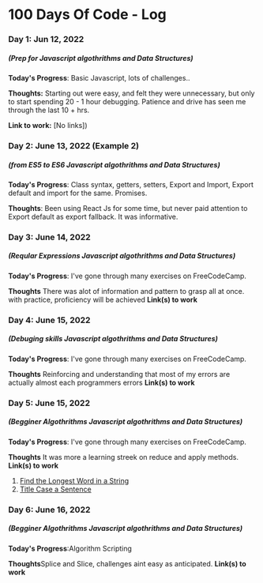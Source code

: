 # 100 Days Of Code - Log

### Day 1: Jun 12, 2022
##### (Prep for Javascript algothrithms and Data Structures)

**Today's Progress**: Basic Javascript, lots of challenges..

**Thoughts:** Starting out were easy, and felt they were unnecessary, but only to start spending 20 - 1 hour debugging. Patience and drive has seen me through the last 10 + hrs.

**Link to work:** [No links])

### Day 2: June 13, 2022 (Example 2)
##### (from ES5 to ES6 Javascript algothrithms and Data Structures)

**Today's Progress**: Class syntax, getters, setters, Export and Import, Export default and import for the same. Promises.

**Thoughts**: Been using React Js for some time, but never paid attention to Export default as export fallback. It was informative.



### Day 3: June 14, 2022
##### (Reqular Expressions Javascript algothrithms and Data Structures)
**Today's Progress**: I've gone through many exercises on FreeCodeCamp.

**Thoughts** There was alot of information and pattern to grasp all at once. with practice, proficiency will be achieved
**Link(s) to work**


### Day 4: June 15, 2022
##### (Debuging skills Javascript algothrithms and Data Structures)
**Today's Progress**: I've gone through many exercises on FreeCodeCamp.

**Thoughts** Reinforcing and understanding that most of my errors are actually almost each programmers errors
**Link(s) to work**

### Day 5: June 15, 2022
##### (Begginer Algothrithms Javascript algothrithms and Data Structures)
**Today's Progress**: I've gone through many exercises on FreeCodeCamp.

**Thoughts** It was more a learning streek on reduce and apply methods.
**Link(s) to work**

1. [Find the Longest Word in a String](https://www.freecodecamp.com/challenges/find-the-longest-word-in-a-string)
2. [Title Case a Sentence](https://www.freecodecamp.com/challenges/title-case-a-sentence)

### Day 6: June 16, 2022
##### (Begginer Algothrithms Javascript algothrithms and Data Structures)
**Today's Progress**:Algorithm Scripting

**Thoughts**Splice and Slice, challenges aint easy as anticipated.
**Link(s) to work**
